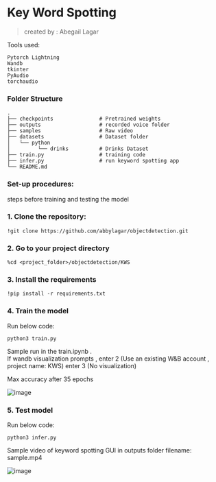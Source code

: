 # Key Word Spotting 
> created by : Abegail Lagar

Tools used:
```
Pytorch Lightning
Wandb
tkinter
PyAudio
torchaudio
```
### Folder Structure
    .
    ├── checkpoints               # Pretrained weights
    ├── outputs                   # recorded voice folder
    ├── samples                   # Raw video
    ├── datasets                  # Dataset folder
    │   └── python          
    │         └── drinks          # Drinks Dataset
    ├── train.py                  # training code
    ├── infer.py                  # run keyword spotting app
    └── README.md
    

### Set-up procedures:
steps before training and testing the model

### 1. Clone the repository:
```
!git clone https://github.com/abbylagar/objectdetection.git
```

### 2. Go to your project directory
```
%cd <project_folder>/objectdetection/KWS
```

### 3. Install the requirements
```
!pip install -r requirements.txt
```


### 4. Train the model
Run below code: 
```
python3 train.py
```
Sample run in the train.ipynb .  
If wandb visualization prompts ,
enter 2 (Use an existing W&B account , project name:  KWS)
enter 3 (No visualization)

Max accuracy after 35 epochs 

![image](https://user-images.githubusercontent.com/67377766/170887714-75ce2ffe-c9a9-4d97-ba66-27926c444c66.png)



### 5. Test model
Run below code: 

```
python3 infer.py 
```
Sample video of keyword spotting GUI in outputs folder filename: sample.mp4

![image](https://user-images.githubusercontent.com/67377766/170887639-5c6de0a0-ea00-469f-9d6d-8b8826a9c58e.png)

